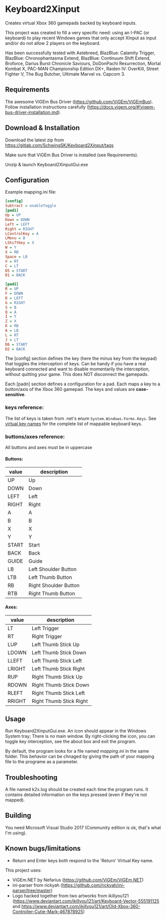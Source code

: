 # Keyboard2Xinput
Creates virtual Xbox 360 gamepads backed by keyboard inputs.

This project was created to fill a very specific need: using an I-PAC (or keyboard) to play recent Windows games that only accept XInput as input and/or do not allow 2 players on the keyboard.

Has been successfully tested with Astebreed, BlazBlue: Calamity Trigger, BlazBlue: Chronophantasma Extend, BlazBlue: Continuum Shift Extend, Broforce, Darius Burst Chronicle Saviours, DoDonPachi Resurrection, Mortal Kombat X, PAC-MAN Championship Edition DX+, Raiden IV: OverKill, Street Fighter V, The Bug Butcher, Ultimate Marvel vs. Capcom 3.

## Requirements
The awesome ViGEm Bus Driver (https://github.com/ViGEm/ViGEmBus). Follow installation instructions carefully (https://docs.vigem.org/#!vigem-bus-driver-installation.md).

## Download & Installation
Download the latest zip from https://gitlab.com/SchwingSK/Keyboard2Xinput/tags

Make sure that ViGEm Bus Driver is installed (see Requirements).

Unzip & launch Keyboard2XinputGui.exe

## Configuration
Example mapping.ini file:
```ini
[config]
Subtract = enableToggle
[pad1]
Up = UP
Down = DOWN
Left = LEFT
Right = RIGHT
LControlKey = A
LMenu = B
LShiftKey = X
W = Y
X = RB
Space = LB
V = RT
C = LT
D5 = START
D1 = BACK

[pad2]
R = UP
F = DOWN
D = LEFT
G = RIGHT
S = B
Q = A
I = Y
Z = X
K = RB
A = LB
L = RT
J = LT
D6 = START
D2 = BACK
```
The [config] section defines the key (here the minus key from the keypad) that toggles the interception of keys. Can be handy if you have a real keyboard connected and want to disable momentarily the interception, without quitting your game. This does NOT disconnect the gamepads.

Each [pad*n*] section defines a configuration for a pad. Each maps a key to a button/axis of the Xbox 360 gamepad. The keys and values are **case-sensitive**.

### keys reference:
The list of keys is taken from .net's enum `System.Windows.Forms.Keys`. See [virtual key names](virtualKeyNames.md) for the complete list of mappable keyboard keys.

### buttons/axes reference:
All buttons and axes must be in uppercase
#### Buttons:
value | description
----- | ------
UP    | Up
DOWN  | Down
LEFT  | Left
RIGHT | Right
A     | A
B     | B
X     | X
Y     | Y
START | Start
BACK  | Back
GUIDE | Guide
LB    | Left Shoulder Button
LTB   | Left Thumb Button
RB    | Right Shoulder Button
RTB   | Right Thumb Button

#### Axes:
value | description
----- | ------
LT    | Left Trigger
RT    | Right Trigger
LUP   | Left Thumb Stick Up
LDOWN | Left Thumb Stick Down
LLEFT | Left Thumb Stick Left
LRIGHT| Left Thumb Stick Right
RUP   | Right Thumb Stick Up
RDOWN | Right Thumb Stick Down
RLEFT | Right Thumb Stick Left
RRIGHT| Right Thumb Stick Right

## Usage
Run Keyboard2XinputGui.exe. An icon should appear in the Windows System tray; There is no main window. By right-clicking the icon, you can toggle key interception, see the about box and exit the program.

By default, the program looks for a file named *mapping.ini* in the same folder. This behavior can be chnaged by giving the path of your mapping file to the programe as a parameter.

## Troubleshooting
A file named k2x.log should be created each time the program runs. It contains detailed information on the keys pressed (even if they're not mapped).

## Building
You need Microsoft Visual Studio 2017 (Community edition is ok, that's what I'm using).

## Known bugs/limitations
 * Return and Enter keys both respond to the 'Return' Virtual Key name.

This project uses:
 * ViGEm.NET by Nefarius (https://github.com/ViGEm/ViGEm.NET)
 * ini-parser from rickyah (https://github.com/rickyah/ini-parser/tree/master)
 * Logo hacked together from two artworks from ikillyou121 (https://www.deviantart.com/ikillyou121/art/Keyboard-Vector-555191125 and https://www.deviantart.com/ikillyou121/art/Old-Xbox-360-Controller-Cutie-Mark-467878925)
